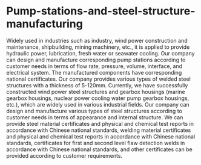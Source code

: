 # Pump-stations-and-steel-structure-manufacturing
Widely used in industries such as industry, wind power construction and maintenance, shipbuilding, mining machinery, etc., it is applied to provide hydraulic power, lubrication, fresh water or seawater cooling. Our company can design and manufacture corresponding pump stations according to customer needs in terms of flow rate, pressure, volume, interface, and electrical system. The manufactured components have corresponding national certificates.
Our company provides various types of welded steel structures with a thickness of 5-120mm. Currently, we have successfully constructed wind power steel structures and gearbox housings (marine gearbox housings, nuclear power cooling water pump gearbox housings, etc.), which are widely used in various industrial fields. Our company can design and manufacture various types of steel structures according to customer needs in terms of appearance and internal structure. We can provide steel material certificates and physical and chemical test reports in accordance with Chinese national standards, welding material certificates and physical and chemical test reports in accordance with Chinese national standards, certificates for first and second level flaw detection welds in accordance with Chinese national standards, and other certificates can be provided according to customer requirements.
